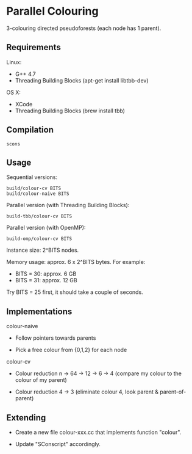 Parallel Colouring
==================

3-colouring directed pseudoforests (each node has 1 parent).


Requirements
------------

Linux:

- G++ 4.7
- Threading Building Blocks (apt-get install libtbb-dev)

OS X:

- XCode
- Threading Building Blocks (brew install tbb)


Compilation
-----------

    scons


Usage
-----

Sequential versions:

    build/colour-cv BITS
    build/colour-naive BITS

Parallel version (with Threading Building Blocks):

    build-tbb/colour-cv BITS

Parallel version (with OpenMP):

    build-omp/colour-cv BITS

Instance size: 2^BITS nodes.

Memory usage: approx. 6 x 2^BITS bytes. For example:

- BITS = 30: approx. 6 GB
- BITS = 31: approx. 12 GB

Try BITS = 25 first, it should take a couple of seconds.


Implementations
---------------

colour-naive

- Follow pointers towards parents

- Pick a free colour from {0,1,2} for each node

colour-cv

- Colour reduction n -> 64 -> 12 -> 6 -> 4
  (compare my colour to the colour of my parent)

- Colour reduction 4 -> 3
  (eliminate colour 4, look parent & parent-of-parent)


Extending
---------

- Create a new file colour-xxx.cc that implements function "colour".

- Update "SConscript" accordingly.
